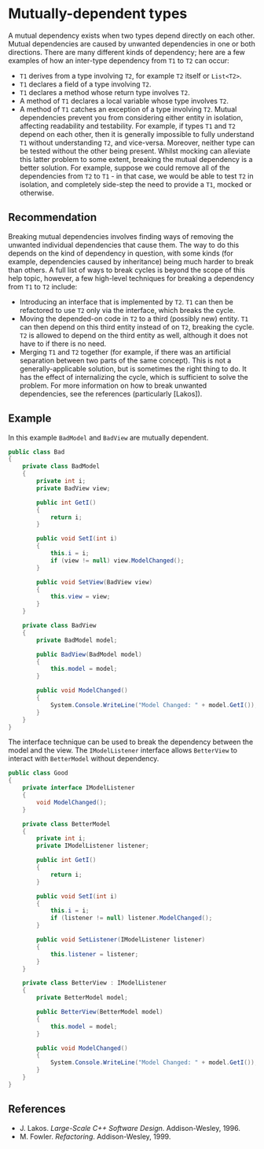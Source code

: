 # Mutually-dependent types
A mutual dependency exists when two types depend directly on each other. Mutual dependencies are caused by unwanted dependencies in one or both directions. There are many different kinds of dependency; here are a few examples of how an inter-type dependency from `T1` to `T2` can occur:

* `T1` derives from a type involving `T2`, for example `T2` itself or `List<T2>`.
* `T1` declares a field of a type involving `T2`.
* `T1` declares a method whose return type involves `T2`.
* A method of `T1` declares a local variable whose type involves `T2`.
* A method of `T1` catches an exception of a type involving `T2`.
Mutual dependencies prevent you from considering either entity in isolation, affecting readability and testability. For example, if types `T1` and `T2` depend on each other, then it is generally impossible to fully understand `T1` without understanding `T2`, and vice-versa. Moreover, neither type can be tested without the other being present. Whilst mocking can alleviate this latter problem to some extent, breaking the mutual dependency is a better solution. For example, suppose we could remove all of the dependencies from `T2` to `T1` - in that case, we would be able to test `T2` in isolation, and completely side-step the need to provide a `T1`, mocked or otherwise.


## Recommendation
Breaking mutual dependencies involves finding ways of removing the unwanted individual dependencies that cause them. The way to do this depends on the kind of dependency in question, with some kinds (for example, dependencies caused by inheritance) being much harder to break than others. A full list of ways to break cycles is beyond the scope of this help topic, however, a few high-level techniques for breaking a dependency from `T1` to `T2` include:

* Introducing an interface that is implemented by `T2`. `T1` can then be refactored to use `T2` only via the interface, which breaks the cycle.
* Moving the depended-on code in `T2` to a third (possibly new) entity. `T1` can then depend on this third entity instead of on `T2`, breaking the cycle. `T2` is allowed to depend on the third entity as well, although it does not have to if there is no need.
* Merging `T1` and `T2` together (for example, if there was an artificial separation between two parts of the same concept). This is not a generally-applicable solution, but is sometimes the right thing to do. It has the effect of internalizing the cycle, which is sufficient to solve the problem.
For more information on how to break unwanted dependencies, see the references (particularly \[Lakos\]).


## Example
In this example `BadModel` and `BadView` are mutually dependent.


```csharp
public class Bad
{
    private class BadModel
    {
        private int i;
        private BadView view;

        public int GetI()
        {
            return i;
        }

        public void SetI(int i)
        {
            this.i = i;
            if (view != null) view.ModelChanged();
        }

        public void SetView(BadView view)
        {
            this.view = view;
        }
    }

    private class BadView
    {
        private BadModel model;

        public BadView(BadModel model)
        {
            this.model = model;
        }

        public void ModelChanged()
        {
            System.Console.WriteLine("Model Changed: " + model.GetI());
        }
    }
}

```
The interface technique can be used to break the dependency between the model and the view. The `IModelListener` interface allows `BetterView` to interact with `BetterModel` without dependency.


```csharp
public class Good
{
    private interface IModelListener
    {
        void ModelChanged();
    }

    private class BetterModel
    {
        private int i;
        private IModelListener listener;

        public int GetI()
        {
            return i;
        }

        public void SetI(int i)
        {
            this.i = i;
            if (listener != null) listener.ModelChanged();
        }

        public void SetListener(IModelListener listener)
        {
            this.listener = listener;
        }
    }

    private class BetterView : IModelListener
    {
        private BetterModel model;

        public BetterView(BetterModel model)
        {
            this.model = model;
        }

        public void ModelChanged()
        {
            System.Console.WriteLine("Model Changed: " + model.GetI());
        }
    }
}

```

## References
* J. Lakos. *Large-Scale C++ Software Design*. Addison-Wesley, 1996.
* M. Fowler. *Refactoring*. Addison-Wesley, 1999.
